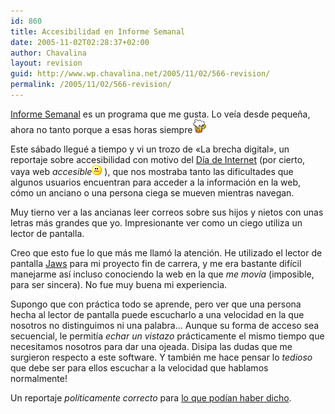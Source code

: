 ```yaml
---
id: 860
title: Accesibilidad en Informe Semanal
date: 2005-11-02T02:28:37+02:00
author: Chavalina
layout: revision
guid: http://www.wp.chavalina.net/2005/11/02/566-revision/
permalink: /2005/11/02/566-revision/
---
```

<a href="http://www.rtve.es/tve/informa/informesemanal/index.php" target="_blank">Informe Semanal</a> es un programa que me gusta. Lo ve&iacute;a desde peque&ntilde;a, ahora no tanto porque a esas horas siempre![cerveza](/imagenes/emoticonos/cerveza.gif) 

Este s&aacute;bado llegu&eacute; a tiempo y vi un trozo de «La brecha digital», un reportaje sobre accesibilidad con motivo del <a href="http://www.diadeinternet.es/" target="_blank">D&iacute;a de Internet</a> (por cierto, vaya web _accesible_![emo](/imagenes/emoticonos/confuso.gif) ), que nos mostraba tanto las dificultades que algunos usuarios encuentran para acceder a la informaci&oacute;n en la web, c&oacute;mo un anciano o una persona ciega se mueven mientras navegan.

Muy tierno ver a las ancianas leer correos sobre sus hijos y nietos con unas letras m&aacute;s grandes que yo. Impresionante ver como un ciego utiliza un lector de pantalla.

Creo que esto fue lo que m&aacute;s me llam&oacute; la atenci&oacute;n. He utilizado el lector de pantalla <a href="http://www.freedomscientific.com/fs_products/software_jaws.asp" target="_blank">Jaws</a> para mi proyecto fin de carrera, y me era bastante dif&iacute;cil manejarme as&iacute; incluso conociendo la web en la que _me mov&iacute;a_ (imposible, para ser sincera). No fue muy buena mi experiencia.

Supongo que con pr&aacute;ctica todo se aprende, pero ver que una persona hecha al lector de pantalla puede escucharlo a una velocidad en la que nosotros no distinguimos ni una palabra&#8230; Aunque su forma de acceso sea secuencial, le permit&iacute;a _echar un vistazo_ pr&aacute;cticamente el mismo tiempo que necesitamos nosotros para dar una ojeada. Disipa las dudas que me surgieron respecto a este software. Y tambi&eacute;n me hace pensar lo _tedioso_ que debe ser para ellos escuchar a la velocidad que hablamos normalmente!

Un reportaje _pol&iacute;ticamente correcto_ para <a href="http://usalo.blogspot.com/2005/05/ayuntamientos-accesibles-en-el-2015.html" target="_blank">lo que pod&iacute;an haber dicho</a>.